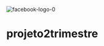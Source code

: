 ![facebook-logo-0](https://github.com/kiwwiS2/projeto2trimestre/assets/106825312/70615bad-8a34-4201-970e-c4be1c3d2de3)
# projeto2trimestre
